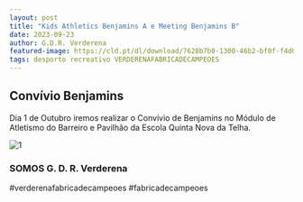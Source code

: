 ```yaml
---
layout: post
title: "Kids Athletics Benjamins A e Meeting Benjamins B"
date: 2023-09-23
author: G.D.R. Verderena
featured-image: https://cld.pt/dl/download/7628b7b0-1300-46b2-bf0f-f4d08a05c957/benjamins.jpeg
tags: desporto recreativo VERDERENAFABRICADECAMPEOES
---
```



<H2>Convívio Benjamins</H2>

Dia 1 de Outubro iremos realizar o Convívio de Benjamins no Módulo de Atletismo do Barreiro e Pavilhão da Escola Quinta Nova da Telha.

![1](https://cld.pt/dl/download/7628b7b0-1300-46b2-bf0f-f4d08a05c957/benjamins.jpeg)

<H3>SOMOS G. D. R. Verderena</H3>

#verderenafabricadecampeoes #fabricadecampeoes 
